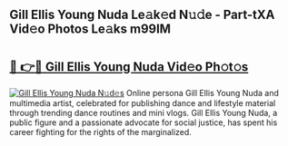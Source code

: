 ## Gill Ellis Young Nuda Le𝚊k𝚎d N𝚞𝚍e - Part-tXA Vid𝚎o Photos Le𝚊ks m99IM

# <h2><a href="http://fbeuvn8.evod.top/?m=Gill+Ellis+Young+Nuda">🔗 👉🔴 Gill Ellis Young Nuda Vid𝚎o Ph𝚘t𝚘s</a></h2>

[![Gill Ellis Young Nuda N𝚞d𝚎s](https://i.imgur.com/8V9OHl7.gif)](http://fbeuvn8.evod.top/?m=Gill+Ellis+Young+Nuda)
Online persona Gill Ellis Young Nuda and multimedia artist, celebrated for publishing dance and lifestyle material through trending dance routines and mini vlogs. Gill Ellis Young Nuda, a public figure and a passionate advocate for social justice, has spent his career fighting for the rights of the marginalized. 
